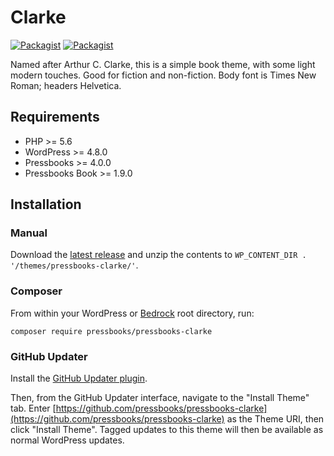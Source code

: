 # Clarke

[![Packagist](https://img.shields.io/packagist/l/pressbooks/pressbooks-clarke.svg)](https://packagist.org/packages/pressbooks/pressbooks-clarke) [![Packagist](https://img.shields.io/packagist/v/pressbooks/pressbooks-clarke.svg)](https://packagist.org/packages/pressbooks/pressbooks-clarke)

Named after Arthur C. Clarke, this is a simple book theme, with some light modern touches. Good for fiction and non-fiction. Body font is Times New Roman; headers Helvetica.

## Requirements

* PHP >= 5.6
* WordPress >= 4.8.0
* Pressbooks >= 4.0.0
* Pressbooks Book >= 1.9.0

## Installation

### Manual

Download the [latest release](https://github.com/pressbooks/pressbooks-clarke/releases/latest/) and unzip the contents to `WP_CONTENT_DIR . '/themes/pressbooks-clarke/'`.

### Composer

From within your WordPress or [Bedrock](https://roots.io/bedrock/) root directory, run:

```
composer require pressbooks/pressbooks-clarke
```

### GitHub Updater

Install the [GitHub Updater plugin](https://github.com/afragen/github-updater).

Then, from the GitHub Updater interface, navigate to the "Install Theme" tab. Enter [https://github.com/pressbooks/pressbooks-clarke](https://github.com/pressbooks/pressbooks-clarke) as the Theme URI, then click "Install Theme". Tagged updates to this theme will then be available as normal WordPress updates.
